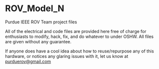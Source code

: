ROV_Model_N
===========

Purdue IEEE ROV Team project files

All of the electrical and code files are provided here free of charge for enthusiasts to modify, hack, fix, and do whatever to under OSHW. All files are given without any guarantee.

If anyone does have a cool idea about how to reuse/repurpose any of this hardware, or notices any glaring issues with it, let us know at purduerov@gmail.com
